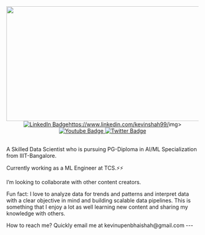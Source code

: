 <div align="center">
  <img src="https://media.giphy.com/media/dWesBcTLavkZuG35MI/giphy.gif" width="600" height="300"/>
</div>
<div id="badges" align="center">
  <a href="your-linkedin-URL">
    <img src="https://img.shields.io/badge/LinkedIn-blue?style=for-the-badge&logo=linkedin&logoColor=white" alt="LinkedIn Badge">https://www.linkedin.com/kevinshah99/</a>img>
  </a>
  <a href="your-youtube-URL">
    <img src="https://img.shields.io/badge/YouTube-red?style=for-the-badge&logo=youtube&logoColor=white" alt="Youtube Badge"/>
  </a>
  <a href="your-twitter-URL">
    <img src="https://img.shields.io/badge/Twitter-blue?style=for-the-badge&logo=twitter&logoColor=white" alt="Twitter Badge"/>
  </a>
</div>
<div id="counter" align="center">
<img src="https://komarev.com/ghpvc/?username=Kevin1899&style=flat-square&color=blue" alt=""/>
</div>
<br/>
<p>
A Skilled Data Scientist who is pursuing PG-Diploma in AI/ML Specialization from IIIT-Bangalore.

Currently working as a ML Engineer at TCS.⚡⚡

I’m looking to collaborate with other content creators.

Fun fact: I love to analyze data for trends and patterns and interpret data with a clear objective in mind and building scalable data pipelines. This is something that I enjoy a lot as well learning new content and sharing my knowledge with others.
</p>
How to reach me? Quickly email me at kevinupenbhaishah@gmail.com
---

